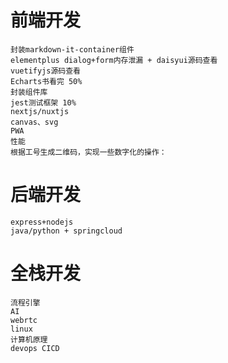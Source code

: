 # 前端开发
    封装markdown-it-container组件
    elementplus dialog+form内存泄漏 + daisyui源码查看
    vuetifyjs源码查看
    Echarts书看完 50%
    封装组件库
    jest测试框架 10%
    nextjs/nuxtjs
    canvas、svg
    PWA
    性能
    根据工号生成二维码，实现一些数字化的操作： 
# 后端开发
    express+nodejs
    java/python + springcloud
# 全栈开发
    流程引擎
    AI
    webrtc
    linux
    计算机原理
    devops CICD